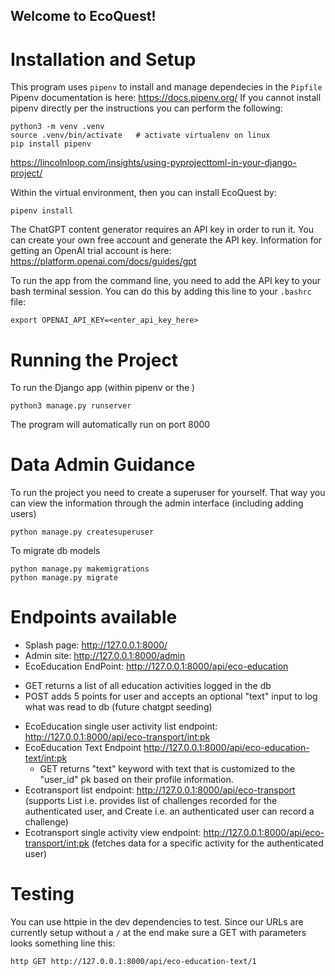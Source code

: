 ## Welcome to EcoQuest!

# Installation and Setup
This program uses `pipenv` to install and manage dependecies in the `Pipfile`
Pipenv documentation is here:  https://docs.pipenv.org/
If you cannot install pipenv directly per the instructions you can perform the following:
```
python3 -m venv .venv
source .venv/bin/activate   # activate virtualenv on linux
pip install pipenv
```

https://lincolnloop.com/insights/using-pyprojecttoml-in-your-django-project/

Within the virtual environment, then you can install EcoQuest by:
```
pipenv install
```

The ChatGPT content generator requires an API key in order to run it.
You can create your own free account and generate the API key.
Information for getting an OpenAI trial account is here:
https://platform.openai.com/docs/guides/gpt

To run the app from the command line, you need to add the API key to your bash terminal session.
You can do this by adding this line to your `.bashrc` file: 
```
export OPENAI_API_KEY=<enter_api_key_here>
```

# Running the Project

To run the Django app (within pipenv or the )
```
python3 manage.py runserver
```

The program will automatically run on port 8000

# Data Admin Guidance

To run the project you need to create a superuser for yourself.
That way you can view the information through the admin interface (including adding users)
```
python manage.py createsuperuser
```

To migrate db models
```
python manage.py makemigrations
python manage.py migrate
```


# Endpoints available

*  Splash page: http://127.0.0.1:8000/
* Admin site:  http://127.0.0.1:8000/admin
*  EcoEducation EndPoint:  http://127.0.0.1:8000/api/eco-education
  - GET returns a list of all education activities logged in the db
  - POST adds 5 points for user and accepts an optional "text" input to log what was read to db (future chatgpt seeding)
* EcoEducation single user activity list endpoint: http://127.0.0.1:8000/api/eco-transport/<int:pk>
* EcoEducation Text Endpoint http://127.0.0.1:8000/api/eco-education-text/<int:pk> 
  - GET returns "text" keyword with text that is customized to the "user_id" pk based on their profile information.
*  Ecotransport list endpoint: http://127.0.0.1:8000/api/eco-transport   (supports List i.e. provides list of challenges recorded for the authenticated user, and Create i.e. an authenticated user can record a challenge)
*  Ecotransport single activity view endpoint: http://127.0.0.1:8000/api/eco-transport/<int:pk>  (fetches data for a specific activity for the authenticated user)


# Testing
You can use httpie in the dev dependencies to test.  Since our URLs are currently setup without a `/` at the end 
make sure a GET with parameters looks something line this:

```
http GET http://127.0.0.1:8000/api/eco-education-text/1
```